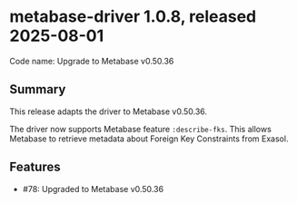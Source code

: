 # metabase-driver 1.0.8, released 2025-08-01

Code name: Upgrade to Metabase v0.50.36

## Summary

This release adapts the driver to Metabase v0.50.36.

The driver now supports Metabase feature `:describe-fks`. This allows Metabase to retrieve metadata about Foreign Key Constraints from Exasol.

## Features

* #78: Upgraded to Metabase v0.50.36
